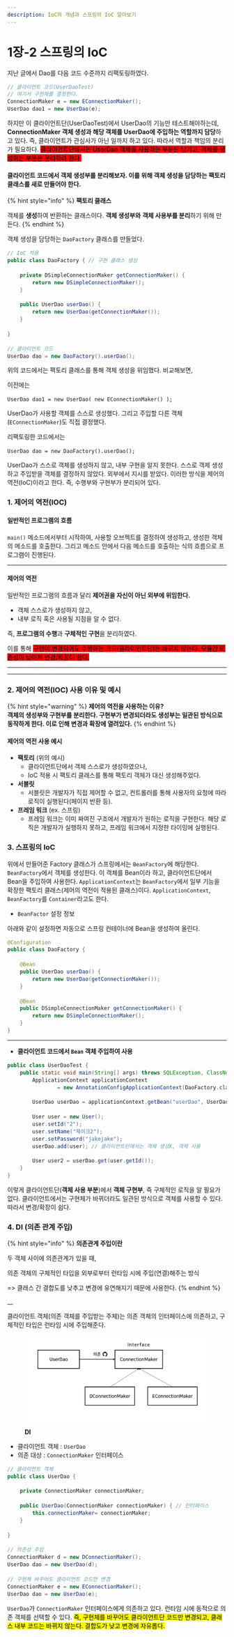 ```yaml
---
description: IoC의 개념과 스프링의 IoC 알아보기
---
```


# 1장-2 스프링의 IoC



지난 글에서 Dao를 다음 코드 수준까지 리팩토링하였다.

```java
// 클라이언트 코드(UserDaoTest)
// 여기서 구현체를 결정한다.
ConnectionMaker e = new EConnectionMaker();
UserDao dao1 = new UserDao(e);
```

하지만 이 클라이언트단(UserDaoTest)에서 UserDao의 기능만 테스트해야하는데, **ConnectionMaker 객체 생성과 해당 객체를 UserDao에 주입하는 역할까지 담당**하고 있다. 즉, 클라이언트가 관심사가 아닌 일까지 하고 있다. 따라서 역할과 책임의 분리가 필요하다. <mark style="background-color:red;">클라이언트단에서는 UserDao 객체를 사용하는 부분만 남기고, 객체를 생성하는 부분은 분리하려 한다.</mark>



#### 클라이언트 코드에서 객체 생성부를 분리해보자. 이를 위해 객체 생성을 담당하는 팩토리 클래스를 새로 만들어야 한다.

{% hint style="info" %}
**팩토리 클래스**

객체를 **생성**하여 반환하는 클래스이다. **객체 생성부와** **객체 사용부를 분리**하기 위해 만든다.
{% endhint %}

객체 생성을 담당하는 `DaoFactory` 클래스를 만들었다.

```java
// IoC 적용
public class DaoFactory { // 구현 클래스 생성

	private DSimpleConnectionMaker getConnectionMaker() {
        return new DSimpleConnectionMaker();
    }

	public UserDao userDao() {
        return new UserDao(getConnectionMaker());
    }

}

// 클라이언트 코드
UserDao dao = new DaoFactory().userDao();
```

위의 코드에서는 팩토리 클래스를 통해 객체 생성을 위임했다. 비교해보면,



이전에는

`UserDao dao1 = new UserDao( new EConnectionMaker() );`

UserDao가 사용할 객체를 스스로 생성했다. 그리고 주입할 다른 객체(`EConnectionMaker`)도 직접 결정했다.



리팩토링한 코드에서는

`UserDao dao = new DaoFactory().userDao();`

UserDao가 스스로 객체를 생성하지 않고, 내부 구현을 알지 못한다. 스스로 객제 생성하고 주입받을 객체를 결정하지 않았다. 외부에서 지시를 받았다. 이러한 방식을 제어의 역전(IoC)이라고 한다. 즉, 수행부와 구현부가 분리되어 있다.





### 1. **제어의 역전(IOC)**

#### **일반적인 프로그램의 흐름**

`main()` 메소드에서부터 시작하여, 사용할 오브젝트를 결정하여 생성하고, 생성한 객체의 메소드를 호출한다. 그리고 메소드 안에서 다음 메소드를 호출하는 식의 흐름으로 프로그램이 진행된다.

****

#### **제어의 역전**

일반적인 프로그램의 흐름과 달리 **제어권을 자신이 아닌 외부에 위임한다.**

* 객체 스스로가 생성하지 않고,
* 내부 로직 혹은 사용될 지점을 알 수 없다.

즉, **프로그램의 수행**과 **구체적인 구현**을 분리하였다.

이를 통해 <mark style="background-color:red;">구현이 변경되어도 수행하는 코드(클라이언트단)는 바뀌지 않는다. 모듈간 의존성이 낮아져 변경/확장이 쉽다.</mark>

****

****

### **2. 제어의 역전(IOC)** 사용 이유 및 예시

{% hint style="warning" %}
**제어의 역전을 사용하는 이유?**\
**객체의 생성부와 구현부를 분리한다. 구현부가 변경되더라도 생성부는 일관된 방식으로 동작하게 한다. 이로 인해 변경과 확장에 열려있다.**
{% endhint %}

#### **제어의 역전 사용 예시**

* **팩토리** (위의 예시)
  * 클라이언트단에서 객체 스스로가 생성하였으나,
  * IoC 적용 시 팩토리 클래스를 통해 팩토리 객체가 대신 생성해주었다.
* **서블릿**
  * 서블릿은 개발자가 직접 제어할 수 없고, 컨트롤러를 통해 사용자의 요청에 따라 로직이 실행된다(페이지 반환 등).
* **프레임 워크** (ex. 스프링)
  * 프레임 워크는 이미 짜여진 구조에서 개발자가 원하는 로직을 구현한다. 해당 로직은 개발자가 실행하지 못하고, 프레임 워크에서 지정한 타이밍에 실행된다.





### 3. 스프링의 IoC



위에서 만들어준 Factory 클래스가 스프링에서는 `BeanFactory`에 해당한다. `BeanFactory`에서 객체를 생성한다. 이 객체를 Bean이라 하고, 클라이언트단에서 Bean을 주입하여 사용한다. `ApplicationContext`는 `BeanFactory`에서 일부 기능을 확장한 팩토리 클래스(제어의 역전이 적용된 클래스)이다. `ApplicationContext`, `BeanFactory`를 `Container`라고도 한다.



* `BeanFactor` 설정 정보

아래와 같이 설정하면 자동으로 스프링 컨테이너에 Bean을 생성하여 올린다.

```java
@Configuration
public class DaoFactory {

    @Bean 
    public UserDao userDao() {
        return new UserDao(getConnectionMaker());
    }

    @Bean
    public DSimpleConnectionMaker getConnectionMaker() {
        return new DSimpleConnectionMaker();
    }
}
```

****

* **클라이언트 코드에서 `Bean` 객체 주입하여 사용**

```java
public class UserDaoTest {
    public static void main(String[] args) throws SQLException, ClassNotFoundException {
        ApplicationContext applicationContext
                = new AnnotationConfigApplicationContext(DaoFactory.class);

        UserDao userDao = applicationContext.getBean("userDao", UserDao.class);

        User user = new User();
        user.setId("2");
        user.setName("제이크2");
        user.setPassword("jakejake");
        userDao.add(user); // 클라이언트단에서는 객체 생성X, 객체 사용

        User user2 = userDao.get(user.getId()); 
    }
}
```

이렇게 클라이언트단(**객체 사용 부분**)에서 **객체 구현부**, 즉 구체적인 로직을 알 필요가 없다. 클라이언트에서는 구현체가 바뀌더라도 일관된 방식으로 객체를 사용할 수 있다. 따라서 변경/확장이 쉽다.



### 4. DI (의존 관계 주입)

{% hint style="info" %}
**의존관계 주입이란**

두 객체 사이에 의존관계가 있을 때,

의존 객체의 구체적인 타입을 외부로부터 런타임 시에 주입(연결)해주는 방식

\=> 클래스 간 결합도를 낮추고 변경에 유연해지기 때문에 사용한다.
{% endhint %}

__

클라이언트 객체(의존 객체를 주입받는 주체)는 의존 객체의 인터페이스에 의존하고, 구체적인 타입은 런타임 시에 주입해준다.

<figure><img src="../../../.gitbook/assets/image (1) (1).png" alt=""><figcaption><p><strong>DI</strong></p></figcaption></figure>

* 클라이언트 객체 : `UserDao`
* 의존 대상 : `ConnectionMaker` 인터페이스

```java
// 클라이언트 객체
public class UserDao {

    private ConnectionMaker connectionMaker;

    public UserDao(ConnectionMaker connectionMaker) { // 인터페이스
        this.connectionMaker= connectionMaker;
    }

}

// 의존성 주입
ConnectionMaker d = new DConnectionMaker();
UserDao dao = new UserDao(d);

// 구현체 바꾸어도 클라이언트 코드만 변경
ConnectionMaker e = new EConnectionMaker();
UserDao dao = new UserDao(e);
```

`UserDao`가 `ConnectionMaker` 인터페이스에게 의존하고 있다. 런타임 시에 동적으로 의존 객체를 선택할 수 있다. <mark style="background-color:yellow;">즉, 구현체를 바꾸어도 클라이언트단 코드만 변경되고, 클래스 내부 코드는 바뀌지 않는다. 결합도가 낮고 변경에 자유롭다.</mark>





